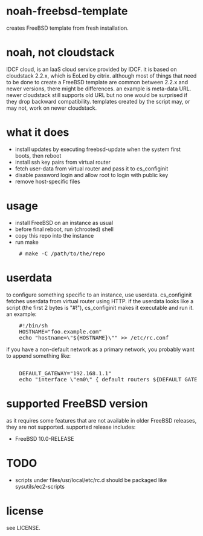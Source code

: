 noah-freebsd-template
=====================

creates FreeBSD template from fresh installation.

noah, not cloudstack
====================

IDCF cloud, is an IaaS cloud service provided by IDCF. it is based on
cloudstack 2.2.x, which is EoLed by citrix. although most of things that need
to be done to create a FreeBSD template are common between 2.2.x and newer
versions, there might be differences. an example is meta-data URL. newer
cloudstack still supports old URL but no one would be surprised if they drop
backward compatibility. templates created by the script may, or may not, work
on newer cloudstack.

what it does
============

* install updates by executing freebsd-update when the system first boots, then
  reboot
* install ssh key pairs from virtual router
* fetch user-data from virtual router and pass it to cs\_configinit
* disable password login and allow root to login with public key
* remove host-specific files

usage
=====

* install FreeBSD on an instance as usual
* before final reboot, run (chrooted) shell
* copy this repo into the instance
* run make

<pre>
    # make -C /path/to/the/repo
</pre>

userdata
========

to configure something specific to an instance, use userdata. cs\_configinit
fetches userdata from virtual router using HTTP. if the userdata looks like a
script (the first 2 bytes is "#!"), cs\_configinit makes it executable and run
it. an example:

<pre>
    #!/bin/sh
    HOSTNAME="foo.example.com"
    echo "hostname=\"${HOSTNAME}\"" >> /etc/rc.conf
</pre>

if you have a non-default network as a primary network, you probably want to
append something like:

<pre> 
    DEFAULT_GATEWAY="192.168.1.1"
    echo "interface \"em0\" { default routers ${DEFAULT_GATEWAY}; }" >> /etc/dhclient.conf
</pre>

supported FreeBSD version
=========================

as it requires some features that are not available in older FreeBSD releases,
they are not supported. supported release includes:

* FreeBSD 10.0-RELEASE 

TODO
====

* scripts under files/usr/local/etc/rc.d should be packaged like sysutils/ec2-scripts

license
=======

see LICENSE.
